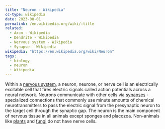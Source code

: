 ```yaml
---
title: "Neuron - Wikipedia"
cc-type: wikipedia
date: 2023-08-01
permalink: /en.wikipedia.org/wiki/:title
related:
  - Axon - Wikipedia
  - Dendrite - Wikipedia
  - Nervous system - Wikipedia
  - Synapse - Wikipedia
wikipedia: "https://en.wikipedia.org/wiki/Neuron"
tags:
  - biology
  - neuron
  - Wikipedia
---
```

Within a [nervous system](/en.wikipedia.org/wiki/Nervous_system), a neuron, neurone, or nerve cell is an electrically excitable cell that fires electric signals called action potentials across a neural network. Neurons communicate with other cells via [synapses](/en.wikipedia.org/wiki/Synapse) - specialized connections that commonly use minute amounts of chemical neurotransmitters to pass the electric signal from the presynaptic neuron to the target cell through the synaptic gap. The neuron is the main component of nervous tissue in all animals except sponges and placozoa. Non-animals like [plants](/en.wikipedia.org/wiki/Plant) and [fungi](/en.wikipedia.org/wiki/Fungus) do not have nerve cells.